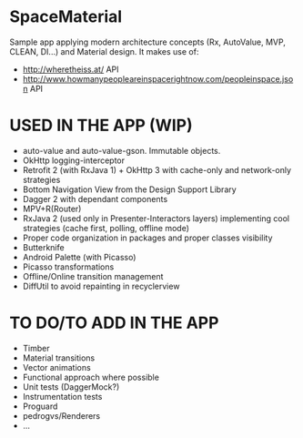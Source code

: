 # SpaceMaterial
Sample app applying modern architecture concepts (Rx, AutoValue, MVP, CLEAN, DI...) and Material design. It makes use of:
- http://wheretheiss.at/ API
- http://www.howmanypeopleareinspacerightnow.com/peopleinspace.json API

# USED IN THE APP (WIP)
- auto-value and auto-value-gson. Immutable objects.
- OkHttp logging-interceptor
- Retrofit 2 (with RxJava 1) + OkHttp 3 with cache-only and network-only strategies
- Bottom Navigation View from the Design Support Library
- Dagger 2 with dependant components
- MPV+R(Router)
- RxJava 2 (used only in Presenter-Interactors layers) implementing cool strategies (cache first, polling, offline mode)
- Proper code organization in packages and proper classes visibility
- Butterknife
- Android Palette (with Picasso)
- Picasso transformations
- Offline/Online transition management
- DiffUtil to avoid repainting in recyclerview

# TO DO/TO ADD IN THE APP
- Timber
- Material transitions
- Vector animations
- Functional approach where possible
- Unit tests (DaggerMock?)
- Instrumentation tests
- Proguard
- pedrogvs/Renderers
- ...
